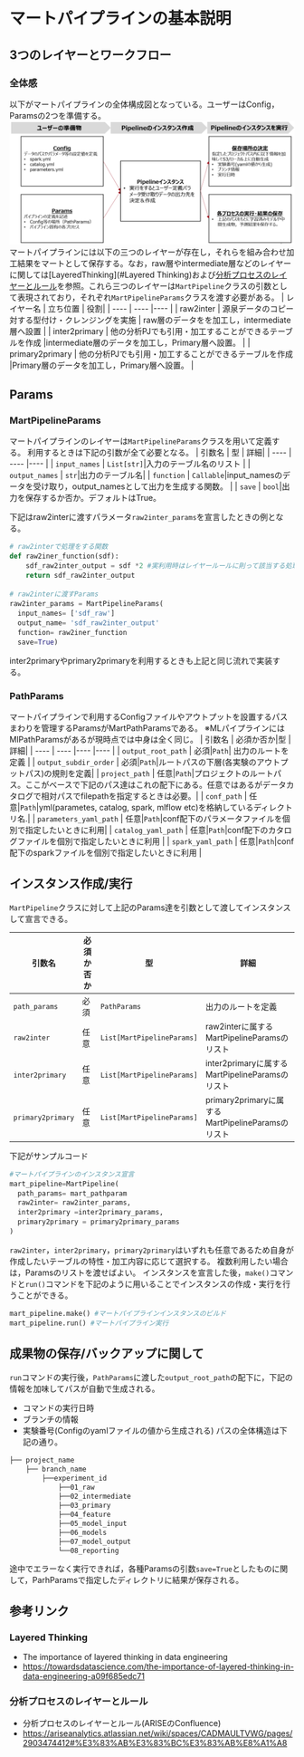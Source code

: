 # マートパイプラインの基本説明

## 3つのレイヤーとワークフロー
### 全体感
以下がマートパイプラインの全体構成図となっている。ユーザーはConfig，Paramsの2つを準備する。
![マートパイプライン全体構成](martpipeline_architect.png)
マートパイプラインには以下の三つのレイヤーが存在し，それらを組み合わせ加工結果をマートとして保存する。なお，raw層やintermediate層などのレイヤーに関しては[LayeredThinking](#Layered Thinking)および[分析プロセスのレイヤーとルール](#分析プロセスのレイヤーとルール)を参照。これら三つのレイヤーは`MartPipeline`クラスの引数として表現されており，それぞれ`MartPipelineParams`クラスを渡す必要がある。
| レイヤー名 | 立ち位置 | 役割|
| ---- | ---- |---- |
| raw2inter | 源泉データのコピー対する型付け・クレンジングを実施 | raw層のデータをを加工し，intermediate層へ設置 |
| inter2primary | 他の分析PJでも引用・加工することができるテーブルを作成 |intermediate層のデータを加工し，Primary層へ設置。 |
| primary2primary | 他の分析PJでも引用・加工することができるテーブルを作成 |Primary層のデータを加工し，Primary層へ設置。 |

## Params
### MartPipelineParams
マートパイプラインのレイヤーは`MartPipelineParams`クラスを用いて定義する。
利用するときは下記の引数が全て必要となる。
| 引数名 | 型 | 詳細|
| ---- | ---- |---- |
| `input_names` | `List[str]`|入力のテーブル名のリスト |
| `output_names` | `str`|出力のテーブル名|
| `function` | `Callable`|input_namesのデータを受け取り，output_namesとして出力を生成する関数。 |
| `save` | `bool`|出力を保存するか否か。デフォルトはTrue。

下記はraw2interに渡すパラメータ`raw2inter_params`を宣言したときの例となる。
```python
# raw2interで処理をする関数
def raw2iner_function(sdf):
    sdf_raw2inter_output = sdf *2 #実利用時はレイヤールールに則って該当する処理を記述。
    return sdf_raw2inter_output

# raw2interに渡すParams
raw2inter_params = MartPipelineParams(
  input_names= ['sdf_raw']
  output_name= 'sdf_raw2inter_output'
  function= raw2iner_function
  save=True)
```
inter2primaryやprimary2primaryを利用するときも上記と同じ流れで実装する。

### PathParams
マートパイプラインで利用するConfigファイルやアウトプットを設置するパスまわりを管理するParamsがMartPathParamsである。
※MLパイプラインにはMlPathParamsがあるが現時点では中身は全く同じ。
| 引数名 | 必須か否か|型 | 詳細|
| ---- | ---- |---- |---- |
| `output_root_path` | 必須|`Path`| 出力のルートを定義 |
| `output_subdir_order` | 必須|`Path`|ルートパスの下層(各実験のアウトプットパス)の規則を定義|
| `project_path` | 任意|`Path`|プロジェクトのルートパス。ここがベースで下記のパス達はこれの配下にある。任意ではあるがデータカタログで相対パスでfilepathを指定するときは必要。|
| `conf_path` | 任意|`Path`|yml(parametes, catalog, spark, mlflow etc)を格納しているディレクトリ名.|
| `parameters_yaml_path` | 任意|`Path`|conf配下のパラメータファイルを個別で指定したいときに利用|
| `catalog_yaml_path` | 任意|`Path`|conf配下のカタログファイルを個別で指定したいときに利用 |
| `spark_yaml_path` | 任意|`Path`|conf配下のsparkファイルを個別で指定したいときに利用 |

## インスタンス作成/実行
`MartPipeline`クラスに対して上記のParams達を引数として渡してインスタンスして宣言できる。

| 引数名 | 必須か否か|型 | 詳細|
| ---- | ---- |---- |---- |
| `path_params` | 必須|`PathParams`| 出力のルートを定義 |
| `raw2inter` | 任意|`List[MartPipelineParams]`|raw2interに属するMartPipelineParamsのリスト|
| `inter2primary` | 任意|`List[MartPipelineParams]`|inter2primaryに属するMartPipelineParamsのリスト|
| `primary2primary` | 任意|`List[MartPipelineParams]`|primary2primaryに属するMartPipelineParamsのリスト|

下記がサンプルコード
```python
#マートパイプラインのインスタンス宣言
mart_pipeline=MartPipeline(
  path_params= mart_pathparam
  raw2inter= raw2inter_params,
  inter2primary =inter2primary_params,
  primary2primary = primary2primary_params
)
```
`raw2inter`，`inter2primary`，`primary2primary`はいずれも任意であるため自身が作成したいテーブルの特性・加工内容に応じて選択する。
複数利用したい場合は，Paramsのリストを渡せばよい。
インスタンスを宣言した後，`make()`コマンドと`run()`コマンドを下記のように用いることでインスタンスの作成・実行を行うことができる。
```python
mart_pipeline.make() #マートパイプラインインスタンスのビルド
mart_pipeline.run() #マートパイプライン実行
```
## 成果物の保存/バックアップに関して
`run`コマンドの実行後，`PathParams`に渡した`output_root_path`の配下に，下記の情報を加味してパスが自動で生成される。
- コマンドの実行日時
- ブランチの情報
- 実験番号(Configのyamlファイルの値から生成される)
パスの全体構造は下記の通り。
```
├── project_name
    ├── branch_name
        ├──experiment_id
            ├──01_raw
            ├──02_intermediate
            ├──03_primary
            ├──04_feature
            ├──05_model_input
            ├──06_models
            ├──07_model_output
            └──08_reporting
```
途中でエラーなく実行できれば，各種Paramsの引数`save=True`としたものに関して，ParhParamsで指定したディレクトリに結果が保存される。

## 参考リンク
### Layered Thinking
- The importance of layered thinking in data engineering
- https://towardsdatascience.com/the-importance-of-layered-thinking-in-data-engineering-a09f685edc71
### 分析プロセスのレイヤーとルール
- 分析プロセスのレイヤーとルール(ARISEのConfluence)
- https://ariseanalytics.atlassian.net/wiki/spaces/CADMAULTVWG/pages/2903474412#%E3%83%AB%E3%83%BC%E3%83%AB%E8%A1%A8